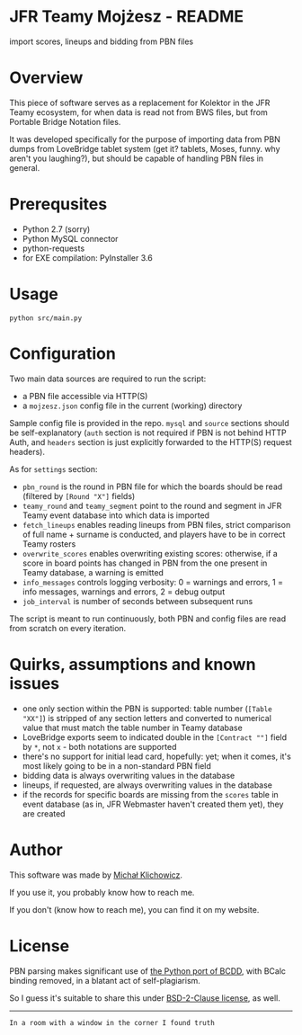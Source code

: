 JFR Teamy Mojżesz - README
=====================================================================

import scores, lineups and bidding from PBN files

Overview
========

This piece of software serves as a replacement for Kolektor in the JFR Teamy ecosystem, for when data is read not from BWS files, but from Portable Bridge Notation files.

It was developed specifically for the purpose of importing data from PBN dumps from LoveBridge tablet system (get it? tablets, Moses, funny. why aren't you laughing?), but should be capable of handling PBN files in general.

Prerequsites
============

 * Python 2.7 (sorry)
 * Python MySQL connector
 * python-requests
 * for EXE compilation: PyInstaller 3.6

Usage
=====

```
python src/main.py
```

Configuration
=============

Two main data sources are required to run the script:

 * a PBN file accessible via HTTP(S)
 * a `mojzesz.json` config file in the current (working) directory

Sample config file is provided in the repo. `mysql` and `source` sections should be self-explanatory (`auth` section is not required if PBN is not behind HTTP Auth, and `headers` section is just explicitly forwarded to the HTTP(S) request headers).

As for `settings` section:

 * `pbn_round` is the round in PBN file for which the boards should be read (filtered by `[Round "X"]` fields)
 * `teamy_round` and `teamy_segment` point to the round and segment in JFR Teamy event database into which data is imported
 * `fetch_lineups` enables reading lineups from PBN files, strict comparison of full name + surname is conducted, and players have to be in correct Teamy rosters
 * `overwrite_scores` enables overwriting existing scores: otherwise, if a score in board points has changed in PBN from the one present in Teamy database, a warning is emitted
 * `info_messages` controls logging verbosity: 0 = warnings and errors, 1 = info messages, warnings and errors, 2 = debug output
 * `job_interval` is number of seconds between subsequent runs

The script is meant to run continuously, both PBN and config files are read from scratch on every iteration.

Quirks, assumptions and known issues
====================================

 * one only section within the PBN is supported: table number (`[Table "XX"]`) is stripped of any section letters and converted to numerical value that must match the table number in Teamy database
 * LoveBridge exports seem to indicated double in the `[Contract ""]` field by `*`, not `x` - both notations are supported
 * there's no support for initial lead card, hopefully: yet; when it comes, it's most likely going to be in a non-standard PBN field
 * bidding data is always overwriting values in the database
 * lineups, if requested, are always overwriting values in the database
 * if the records for specific boards are missing from the `scores` table in event database (as in, JFR Webmaster haven't created them yet), they are created

Author
======

This software was made by [Michał Klichowicz](https://emkael.info).

If you use it, you probably know how to reach me.

If you don't (know how to reach me), you can find it on my website.

License
=======

PBN parsing makes significant use of [the Python port of BCDD](https://github.com/emkael/pybcdd), with BCalc binding removed, in a blatant act of self-plagiarism.

So I guess it's suitable to share this under [BSD-2-Clause license](LICENSE), as well.

---

`In a room with a window in the corner I found truth`
